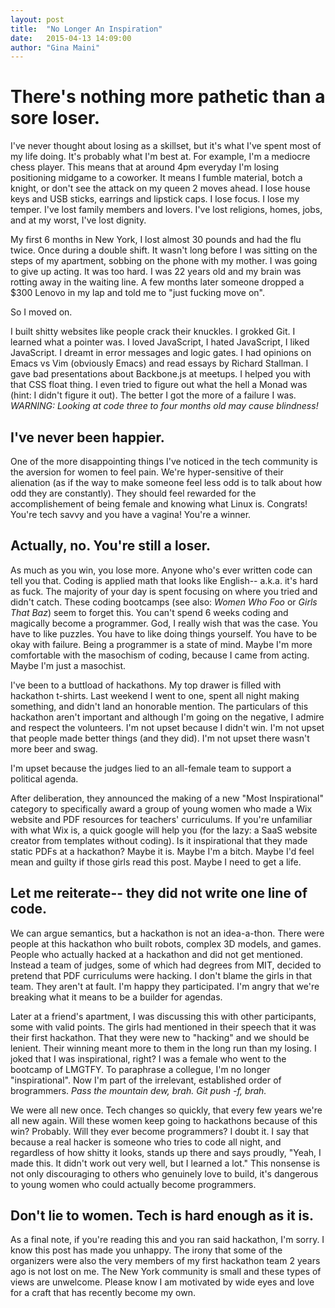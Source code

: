 ```yaml
---
layout: post
title:  "No Longer An Inspiration"
date:   2015-04-13 14:09:00
author: "Gina Maini"
---
```


There's nothing more pathetic than a sore loser. 
==

I've never thought about losing as a skillset, but it's what I've spent most of my life doing. It's probably what I'm best at. For example, I'm a mediocre chess player. This means that at around 4pm everyday I'm losing positioning midgame to a coworker. It means I fumble material, botch a knight, or don't see the attack on my queen 2 moves ahead. I lose house keys and USB sticks, earrings and lipstick caps. I lose focus. I lose my temper. I've lost family members and lovers. I've lost religions, homes, jobs, and at my worst, I've lost dignity.

My first 6 months in New York, I lost almost 30 pounds and had the flu twice. Once during a double shift. It wasn't long before I was sitting on the steps of my apartment, sobbing on the phone with my mother. I was going to give up acting. It was too hard. I was 22 years old and my brain was rotting away in the waiting line. A few months later someone dropped a $300 Lenovo in my lap and told me to "just fucking move on". 

So I moved on.

I built shitty websites like people crack their knuckles. I grokked Git. I learned what a pointer was. I loved JavaScript, I hated JavaScript, I liked JavaScript. I dreamt in error messages and logic gates. I had opinions on Emacs vs Vim (obviously Emacs) and read essays by Richard Stallman. I gave bad presentations about Backbone.js at meetups. I helped you with that CSS float thing. I even tried to figure out what the hell a Monad was (hint: I didn't figure it out). The better I got the more of a failure I was. _WARNING: Looking at code three to four months old may cause blindness!_

I've never been happier.
--

One of the more disappointing things I've noticed in the tech community is the aversion for women to feel pain. We're hyper-sensitive of their alienation (as if the way to make someone feel less odd is to talk about how odd they are constantly). They should feel rewarded for the accomplishement of being female and knowing what Linux is. Congrats! You're tech savvy and you have a vagina! You're a winner. 

Actually, no. You're still a loser. 
--

As much as you win, you lose more. Anyone who's ever written code can tell you that. Coding is applied math that looks like English-- a.k.a. it's hard as fuck. The majority of your day is spent focusing on where you tried and didn't catch. These coding bootcamps (see also: _Women Who Foo_ or _Girls That Baz_) seem to forget this. You can't spend 6 weeks coding and magically become a programmer. God, I really wish that was the case. You have to like puzzles. You have to like doing things yourself. You have to be okay with failure. Being a programmer is a state of mind. Maybe I'm more comfortable with the masochism of coding, because I came from acting. Maybe I'm just a masochist.

I've been to a buttload of hackathons. My top drawer is filled with hackathon t-shirts. Last weekend I went to one, spent all night making something, and didn't land an honorable mention. The particulars of this hackathon aren't important and although I'm going on the negative, I admire and respect the volunteers. I'm not upset because I didn't win. I'm not upset that people made better things (and they did). I'm not upset there wasn't more beer and swag. 

I'm upset because the judges lied to an all-female team to support a political agenda. 

After deliberation, they announced the making of a new "Most Inspirational" category to specifically award a group of young women who made a Wix website and PDF resources for teachers' curriculums. If you're unfamiliar with what Wix is, a quick google will help you (for the lazy: a SaaS website creator from templates without coding). Is it inspirational that they made static PDFs at a hackathon? Maybe it is. Maybe I'm a bitch. Maybe I'd feel mean and guilty if those girls read this post. Maybe I need to get a life. 

Let me reiterate-- they did not write one line of code. 
--

We can argue semantics, but a hackathon is not an idea-a-thon. There were people at this hackathon who built robots, complex 3D models, and games. People who actually hacked at a hackathon and did not get mentioned. Instead a team of judges, some of which had degrees from MIT, decided to pretend that PDF curriculums were hacking. I don't blame the girls in that team. They aren't at fault. I'm happy they participated. I'm angry that we're breaking what it means to be a builder for agendas.

Later at a friend's apartment, I was discussing this with other participants, some with valid points. The girls had mentioned in their speech that it was their first hackathon. That they were new to "hacking" and we should be lenient. Their winning meant more to them in the long run than my losing. I joked that I was inspirational, right? I was a female who went to the bootcamp of LMGTFY. To paraphrase a collegue, I'm no longer "inspirational". Now I'm part of the irrelevant, established order of brogrammers. _Pass the mountain dew, brah. Git push -f, brah._

We were all new once. Tech changes so quickly, that every few years we're all new again. Will these women keep going to hackathons because of this win? Probably. Will they ever become programmers? I doubt it. I say that because a real hacker is someone who tries to code all night, and regardless of how shitty it looks, stands up there and says proudly, "Yeah, I made this. It didn't work out very well, but I learned a lot." This nonsense is not only discouraging to others who genuinely love to build, it's dangerous to young women who could actually become programmers.

Don't lie to women. Tech is hard enough as it is.
--

As a final note, if you're reading this and you ran said hackathon, I'm sorry. I know this post has made you unhappy. The irony that some of the organizers were also the very members of my first hackathon team 2 years ago is not lost on me. The New York community is small and these types of views are unwelcome. Please know I am motivated by wide eyes and love for a craft that has recently become my own.
